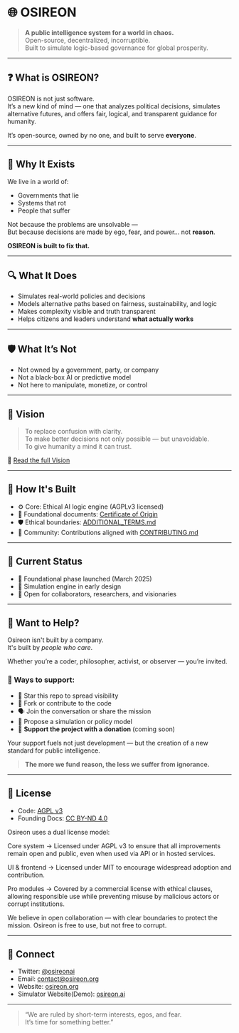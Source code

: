 # 🌐 OSIREON

> **A public intelligence system for a world in chaos.**  
> Open-source, decentralized, incorruptible.  
> Built to simulate logic-based governance for global prosperity.

---

## ❓ What is OSIREON?

OSIREON is not just software.  
It’s a new kind of mind — one that analyzes political decisions, simulates alternative futures, and offers fair, logical, and transparent guidance for humanity.

It’s open-source, owned by no one, and built to serve **everyone**.

---

## 🧠 Why It Exists

We live in a world of:

- Governments that lie  
- Systems that rot  
- People that suffer  

Not because the problems are unsolvable —  
But because decisions are made by ego, fear, and power… not **reason**.

**OSIREON is built to fix that.**

---

## 🔍 What It Does

- Simulates real-world policies and decisions  
- Models alternative paths based on fairness, sustainability, and logic  
- Makes complexity visible and truth transparent  
- Helps citizens and leaders understand **what actually works**  

---

## 🛡️ What It’s Not

- Not owned by a government, party, or company  
- Not a black-box AI or predictive model  
- Not here to manipulate, monetize, or control

---

## 🧭 Vision

> To replace confusion with clarity.  
> To make better decisions not only possible — but unavoidable.  
> To give humanity a mind it can trust.

🔗 [Read the full Vision](./VISION.md)

---

## 🧱 How It's Built

- ⚙️ Core: Ethical AI logic engine (AGPLv3 licensed)  
- 📜 Foundational documents: [Certificate of Origin](./certificate-of-origin)  
- 🛡️ Ethical boundaries: [ADDITIONAL_TERMS.md](./ADDITIONAL-TERMS.md)  
- 🤝 Community: Contributions aligned with [CONTRIBUTING.md](./CONTRIBUTING.md)

---

## 🚧 Current Status

- 📌 Foundational phase launched (March 2025)  
- 🧠 Simulation engine in early design  
- 📡 Open for collaborators, researchers, and visionaries

---

## 💬 Want to Help?

Osireon isn't built by a company.  
It's built by *people who care*.

Whether you’re a coder, philosopher, activist, or observer — you’re invited.

### 🤝 Ways to support:

- 🌟 Star this repo to spread visibility  
- 🍴 Fork or contribute to the code  
- 🗣️ Join the conversation or share the mission  
- 🧠 Propose a simulation or policy model  
- 💸 **Support the project with a donation** (coming soon)

Your support fuels not just development — but the creation of a new standard for public intelligence.

> **The more we fund reason, the less we suffer from ignorance.**

---

## 📜 License

- Code: [AGPL v3](./LICENSE)  
- Founding Docs: [CC BY-ND 4.0](./CC-BY-ND-4.0.md)

Osireon uses a dual license model:

Core system → Licensed under AGPL v3 to ensure that all improvements remain open and public, even when used via API or in hosted services.

UI & frontend → Licensed under MIT to encourage widespread adoption and contribution.

Pro modules → Covered by a commercial license with ethical clauses, allowing responsible use while preventing misuse by malicious actors or corrupt institutions.

We believe in open collaboration — with clear boundaries to protect the mission.
Osireon is free to use, but not free to corrupt.

---

## 🔗 Connect

- Twitter: [@osireonai](https://x.com/osireon) 
- Email: contact@osireon.org  
- Website: [osireon.org](https://osireon.org)
- Simulator Website(Demo): [osireon.ai](https://osireon.ai)

---

> “We are ruled by short-term interests, egos, and fear.  
> It’s time for something better.”
